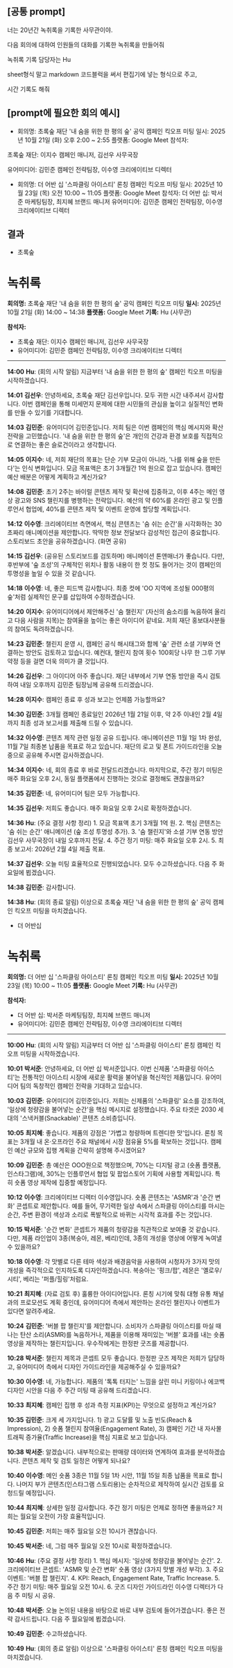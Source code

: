 
## [공통 prompt]
너는 20년간 녹취록을 기록한 사무관이야.

다음 회의에 대하여 인원들의 대화를 기록한 녹취록을 만들어줘

녹취록 기록 담당자는 Hu

sheet형식 말고 markdown 코드블럭을 써서 편집기에 넣는 형식으로 주고,

시간 기록도 해줘

## [prompt에 필요한 회의 예시]
- 회의명: 초록숲 재단 '내 숨을 위한 한 평의 숲' 공익 캠페인 킥오프 미팅 일시: 2025년 10월   21일 (화) 오후 2:00 ~ 2:55 플랫폼: Google Meet 참석자:

초록숲 재단: 이지수 캠페인 매니저, 김선우 사무국장

유어미디어: 김민준 캠페인 전략팀장, 이수영 크리에이티브 디렉터


- 회의명: 더 어반 십 '스파클링 아이스티' 론칭 캠페인 킥오프 미팅 일시: 2025년 10월 23일 (목) 오전 10:00 ~ 11:05 플랫폼: Google Meet 참석자:
더 어반 십: 박서준 마케팅팀장, 최지혜 브랜드 매니저
유어미디어: 김민준 캠페인 전략팀장, 이수영 크리에이티브 디렉터

## 결과

- 초록숲

# 녹취록

**회의명:** 초록숲 재단 '내 숨을 위한 한 평의 숲' 공익 캠페인 킥오프 미팅
**일시:** 2025년 10월 21일 (화) 14:00 ~ 14:38
**플랫폼:** Google Meet
**기록:** Hu (사무관)

**참석자:**
* 초록숲 재단: 이지수 캠페인 매니저, 김선우 사무국장
* 유어미디어: 김민준 캠페인 전략팀장, 이수영 크리에이티브 디렉터

---

**14:00** **Hu**: (회의 시작 알림) 지금부터 '내 숨을 위한 한 평의 숲' 캠페인 킥오프 미팅을 시작하겠습니다.

**14:01** **김선우**: 안녕하세요, 초록숲 재단 김선우입니다. 모두 귀한 시간 내주셔서 감사합니다. 이번 캠페인을 통해 미세먼지 문제에 대한 시민들의 관심을 높이고 실질적인 변화를 만들 수 있기를 기대합니다.

**14:03** **김민준**: 유어미디어 김민준입니다. 저희 팀은 이번 캠페인의 핵심 메시지와 확산 전략을 고민했습니다. '내 숨을 위한 한 평의 숲'은 개인의 건강과 환경 보호를 직접적으로 연결하는 좋은 슬로건이라고 생각합니다.

**14:05** **이지수**: 네, 저희 재단의 목표는 단순 기부 모금이 아니라, '나를 위해 숲을 만든다'는 인식 변화입니다. 모금 목표액은 초기 3개월간 1억 원으로 잡고 있습니다. 캠페인 예산 배분은 어떻게 계획하고 계신가요?

**14:08** **김민준**: 초기 2주는 바이럴 콘텐츠 제작 및 확산에 집중하고, 이후 4주는 메인 영상 광고와 SNS 챌린지를 병행하는 전략입니다. 예산의 약 60%를 온라인 광고 및 인플루언서 협업에, 40%를 콘텐츠 제작 및 이벤트 운영에 할당할 계획입니다.

**14:12** **이수영**: 크리에이티브 측면에서, 핵심 콘텐츠는 '숨 쉬는 순간'을 시각화하는 30초짜리 애니메이션을 제안합니다. 딱딱한 정보 전달보다 감성적인 접근이 중요합니다. 스토리보드 초안을 공유하겠습니다. (화면 공유)

**14:15** **김선우**: (공유된 스토리보드를 검토하며) 애니메이션 톤앤매너가 좋습니다. 다만, 후반부에 '숲 조성'의 구체적인 위치나 활동 내용이 한 컷 정도 들어가는 것이 캠페인의 투명성을 높일 수 있을 것 같습니다.

**14:18** **이수영**: 네, 좋은 피드백 감사합니다. 최종 컷에 'OO 지역에 조성될 000평의 숲'처럼 실제적인 문구를 삽입하여 수정하겠습니다.

**14:20** **이지수**: 유어미디어에서 제안해주신 '숨 챌린지' (자신의 숨소리를 녹음하여 올리고 다음 사람을 지목)는 참여율을 높이는 좋은 아이디어 같네요. 저희 재단 홍보대사분들의 참여도 독려하겠습니다.

**14:23** **김민준**: 챌린지 운영 시, 캠페인 공식 해시태그와 함께 '숲' 관련 소셜 기부와 연결하는 방안도 검토하고 있습니다. 예컨대, 챌린지 참여 횟수 100회당 나무 한 그루 기부 약정 등을 걸면 더욱 의미가 클 것입니다.

**14:26** **김선우**: 그 아이디어 아주 좋습니다. 재단 내부에서 기부 연동 방안을 즉시 검토하여 내일 오후까지 김민준 팀장님께 공유해 드리겠습니다.

**14:28** **이지수**: 캠페인 종료 후 성과 보고는 언제쯤 가능할까요?

**14:30** **김민준**: 3개월 캠페인 종료일인 2026년 1월 21일 이후, 약 2주 이내인 2월 4일까지 최종 성과 보고서를 제출해 드릴 수 있습니다.

**14:32** **이수영**: 콘텐츠 제작 관련 일정 공유 드립니다. 애니메이션은 11월 1일 1차 완성, 11월 7일 최종본 납품을 목표로 하고 있습니다. 재단의 로고 및 폰트 가이드라인을 오늘 중으로 공유해 주시면 감사하겠습니다.

**14:34** **이지수**: 네, 회의 종료 후 바로 전달드리겠습니다. 마지막으로, 주간 정기 미팅은 매주 화요일 오후 2시, 동일 플랫폼에서 진행하는 것으로 결정해도 괜찮을까요?

**14:35** **김민준**: 네, 유어미디어 팀은 모두 가능합니다.

**14:35** **김선우**: 저희도 좋습니다. 매주 화요일 오후 2시로 확정하겠습니다.

**14:36** **Hu**: (주요 결정 사항 정리) 1. 모금 목표액 초기 3개월 1억 원. 2. 핵심 콘텐츠는 '숨 쉬는 순간' 애니메이션 (숲 조성 투명성 추가). 3. '숨 챌린지'와 소셜 기부 연동 방안 김선우 사무국장이 내일 오후까지 전달. 4. 주간 정기 미팅: 매주 화요일 오후 2시. 5. 최종 보고서: 2026년 2월 4일 제출 목표.

**14:37** **김선우**: 오늘 미팅 효율적으로 진행되었습니다. 모두 수고하셨습니다. 다음 주 화요일에 뵙겠습니다.

**14:38** **김민준**: 감사합니다.

**14:38** **Hu**: (회의 종료 알림) 이상으로 초록숲 재단 '내 숨을 위한 한 평의 숲' 공익 캠페인 킥오프 미팅을 마치겠습니다.

- 더 어반십

# 녹취록

**회의명:** 더 어반 십 '스파클링 아이스티' 론칭 캠페인 킥오프 미팅
**일시:** 2025년 10월 23일 (목) 10:00 ~ 11:05
**플랫폼:** Google Meet
**기록:** Hu (사무관)

**참석자:**
* 더 어반 십: 박서준 마케팅팀장, 최지혜 브랜드 매니저
* 유어미디어: 김민준 캠페인 전략팀장, 이수영 크리에이티브 디렉터

---

**10:00** **Hu**: (회의 시작 알림) 지금부터 더 어반 십 '스파클링 아이스티' 론칭 캠페인 킥오프 미팅을 시작하겠습니다.

**10:01** **박서준**: 안녕하세요, 더 어반 십 박서준입니다. 이번 신제품 '스파클링 아이스티'는 전통적인 아이스티 시장에 새로운 활력을 불어넣을 혁신적인 제품입니다. 유어미디어 팀의 독창적인 캠페인 전략을 기대하고 있습니다.

**10:03** **김민준**: 유어미디어 김민준입니다. 저희는 신제품의 '스파클링' 요소를 강조하여, '일상에 청량감을 불어넣는 순간'을 핵심 메시지로 설정했습니다. 주요 타겟은 2030 세대의 '스낵커블(Snackable)' 콘텐츠 소비층입니다.

**10:05** **최지혜**: 좋습니다. 제품의 강점은 '가볍고 청량하며 트렌디한 맛'입니다. 론칭 목표는 3개월 내 온·오프라인 주요 채널에서 시장 점유율 5%를 확보하는 것입니다. 캠페인 예산 규모와 집행 계획을 간략히 설명해 주시겠어요?

**10:09** **김민준**: 총 예산은 OOO원으로 책정했으며, 70%는 디지털 광고 (숏폼 플랫폼, 인스타그램)에, 30%는 인플루언서 협업 및 팝업스토어 기획에 사용할 계획입니다. 특히 숏폼 영상 제작에 집중할 예정입니다.

**10:12** **이수영**: 크리에이티브 디렉터 이수영입니다. 숏폼 콘텐츠는 'ASMR'과 '순간 변화' 콘셉트로 제안합니다. 예를 들어, 무기력한 일상 속에서 스파클링 아이스티를 마시는 순간, 주변 환경이 색상과 소리로 폭발적으로 바뀌는 시각적 효과를 주는 것입니다.

**10:15** **박서준**: '순간 변화' 콘셉트가 제품의 청량감을 직관적으로 보여줄 것 같습니다. 다만, 제품 라인업이 3종(복숭아, 레몬, 베리)인데, 3종의 개성을 영상에 어떻게 녹여낼 수 있을까요?

**10:18** **이수영**: 각 맛별로 다른 테마 색상과 배경음악을 사용하여 시청자가 3가지 맛의 개성을 즉각적으로 인지하도록 디자인하겠습니다. 복숭아는 '핑크/팝', 레몬은 '옐로우/시티', 베리는 '퍼플/힐링'처럼요.

**10:21** **최지혜**: (자료 검토 후) 훌륭한 아이디어입니다. 론칭 시기에 맞춰 대형 유통 채널과의 프로모션도 계획 중인데, 유어미디어 측에서 제안하는 온라인 챌린지나 이벤트가 있다면 알려주세요.

**10:24** **김민준**: '버블 팝 챌린지'를 제안합니다. 소비자가 스파클링 아이스티를 마실 때 나는 탄산 소리(ASMR)를 녹음하거나, 제품을 이용해 재미있는 '버블' 효과를 내는 숏폼 영상을 제작하는 챌린지입니다. 우수작에게는 한정판 굿즈를 제공합니다.

**10:28** **박서준**: 챌린지 제목과 콘셉트 모두 좋습니다. 한정판 굿즈 제작은 저희가 담당하고, 유어미디어 측에서 디자인 가이드라인을 제공해주실 수 있을까요?

**10:30** **이수영**: 네, 가능합니다. 제품의 '톡톡 터지는' 느낌을 살린 미니 키링이나 에코백 디자인 시안을 다음 주 주간 미팅 때 공유해 드리겠습니다.

**10:33** **최지혜**: 캠페인 집행 후 성과 측정 지표(KPI)는 무엇으로 설정하고 계신가요?

**10:35** **김민준**: 크게 세 가지입니다. 1) 광고 도달률 및 노출 빈도(Reach & Impression), 2) 숏폼 챌린지 참여율(Engagement Rate), 3) 캠페인 기간 내 자사몰 트래픽 증가율(Traffic Increase)을 핵심 지표로 보고 있습니다.

**10:38** **박서준**: 알겠습니다. 내부적으로는 판매량 데이터와 연계하여 효과를 분석하겠습니다. 콘텐츠 제작 및 검토 일정은 어떻게 되나요?

**10:40** **이수영**: 메인 숏폼 3종은 11월 5일 1차 시안, 11월 15일 최종 납품을 목표로 합니다. 나머지 부가 콘텐츠(인스타그램 스토리용)는 순차적으로 제작하여 실시간 검토를 요청드릴 예정입니다.

**10:44** **최지혜**: 상세한 일정 감사합니다. 주간 정기 미팅은 언제로 정하면 좋을까요? 저희는 월요일 오전이 가장 효율적입니다.

**10:45** **김민준**: 저희는 매주 월요일 오전 10시가 괜찮습니다.

**10:45** **박서준**: 네, 그럼 매주 월요일 오전 10시로 확정하겠습니다.

**10:46** **Hu**: (주요 결정 사항 정리) 1. 핵심 메시지: '일상에 청량감을 불어넣는 순간'. 2. 크리에이티브 콘셉트: 'ASMR 및 순간 변화' 숏폼 영상 (3가지 맛별 개성 부각). 3. 주요 이벤트: '버블 팝 챌린지'. 4. KPI: Reach, Engagement Rate, Traffic Increase. 5. 주간 정기 미팅: 매주 월요일 오전 10시. 6. 굿즈 디자인 가이드라인 이수영 디렉터가 다음 주 미팅 시 공유.

**10:48** **박서준**: 오늘 논의된 내용을 바탕으로 바로 내부 검토에 들어가겠습니다. 좋은 전략 감사드립니다. 다음 주 월요일에 뵙겠습니다.

**10:49** **김민준**: 수고하셨습니다.

**10:49** **Hu**: (회의 종료 알림) 이상으로 '스파클링 아이스티' 론칭 캠페인 킥오프 미팅을 마치겠습니다.